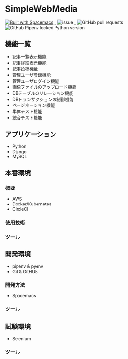 # SimpleWebMedia
[![Built with Spacemacs](https://cdn.rawgit.com/syl20bnr/spacemacs/442d025779da2f62fc86c2082703697714db6514/assets/spacemacs-badge.svg)](http://spacemacs.org) _  ![issue](https://img.shields.io/github/issues-closed/behike56/SimpleWebMedia) _  ![GitHub pull requests](https://img.shields.io/github/issues-pr/behike56/SimpleWebMedia)   ![GitHub Pipenv locked Python version](https://img.shields.io/github/pipenv/locked/python-version/behike56/SimpleWebMedia)

## 機能一覧
- 記事一覧表示機能
- 記事詳細表示機能
- 記事投稿機能
- 管理ユーザ登録機能
- 管理ユーザログイン機能
- 画像ファイルのアップロード機能
- DBテーブルのリレーション機能
- DBトランザクションの制御機能
- ページネーション機能
- 単体テスト機能
- 統合テスト機能

## アプリケーション
- Python
- Django
- MySQL

## 本番環境
### 概要
- AWS
- Docker/Kubernetes
- CircleCI

### 使用技術
### ツール

## 開発環境
- pipenv & pyenv
- Git & GitHUB

### 開発方法
- Spacemacs
### ツール

## 試験環境
- Selenium
### ツール
